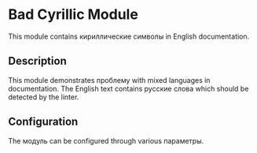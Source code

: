# Bad Cyrillic Module

This module contains кириллические символы in English documentation.

## Description

This module demonstrates проблему with mixed languages in documentation. 
The English text contains русские слова which should be detected by the linter.

## Configuration

The модуль can be configured through various параметры.

